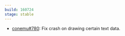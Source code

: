 ```yaml
---
build: 160724
stage: stable
---
```


* [conemu#780](https://github.com/Maximus5/ConEmu/issues/780): Fix crash on drawing certain text data.

